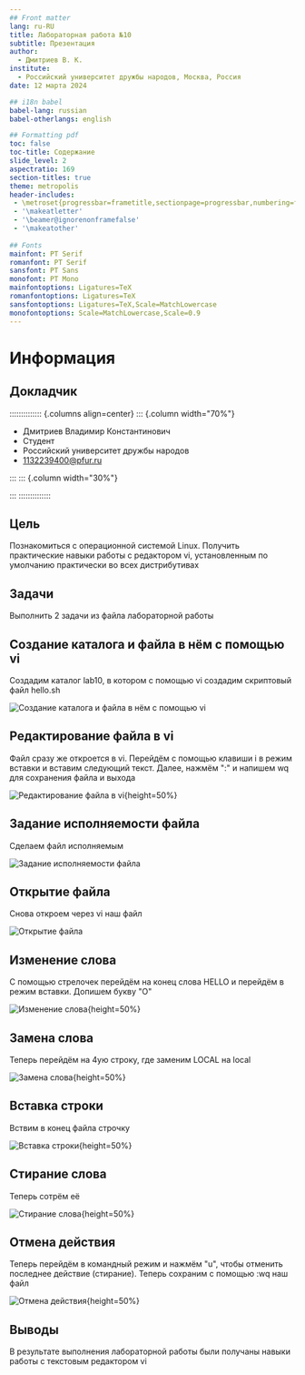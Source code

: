 ```yaml
---
## Front matter
lang: ru-RU
title: Лабораторная работа №10
subtitle: Презентация
author:
  - Дмитриев В. К.
institute:
  - Российский университет дружбы народов, Москва, Россия
date: 12 марта 2024

## i18n babel
babel-lang: russian
babel-otherlangs: english

## Formatting pdf
toc: false
toc-title: Содержание
slide_level: 2
aspectratio: 169
section-titles: true
theme: metropolis
header-includes:
 - \metroset{progressbar=frametitle,sectionpage=progressbar,numbering=fraction}
 - '\makeatletter'
 - '\beamer@ignorenonframefalse'
 - '\makeatother'
 
## Fonts
mainfont: PT Serif
romanfont: PT Serif
sansfont: PT Sans
monofont: PT Mono
mainfontoptions: Ligatures=TeX
romanfontoptions: Ligatures=TeX
sansfontoptions: Ligatures=TeX,Scale=MatchLowercase
monofontoptions: Scale=MatchLowercase,Scale=0.9
---
```


# Информация

## Докладчик

:::::::::::::: {.columns align=center}
::: {.column width="70%"}

  * Дмитриев Владимир Константинович
  * Студент
  * Российский университет дружбы народов
  * [1132239400@pfur.ru](mailto:1132239400@pfur.ru)

:::
::: {.column width="30%"}

:::
::::::::::::::

## Цель

Познакомиться с операционной системой Linux. Получить практические навыки работы с редактором vi, установленным по умолчанию практически во всех дистрибутивах

## Задачи

Выполнить 2 задачи из файла лабораторной работы

## Создание каталога и файла в нём с помощью vi

Создадим каталог lab10, в котором с помощью vi создадим скриптовый файл hello.sh

![Создание каталога и файла в нём с помощью vi](image/1.png)

## Редактирование файла в vi

Файл сразу же откроется в vi. Перейдём с помощью клавиши i в режим вставки и вставим следующий текст. Далее, нажмём ":" и напишем wq для сохранения файла и выхода

![Редактирование файла в vi](image/2.png){height=50%}

## Задание исполняемости файла

Сделаем файл исполняемым 

![Задание исполняемости файла](image/3.png)

## Открытие файла

Снова откроем через vi наш файл

![Открытие файла](image/4.png)

## Изменение слова

С помощью стрелочек перейдём на конец слова HELLO и перейдём в режим вставки. Допишем букву "O"

![Изменение слова](image/5.png){height=50%}

## Замена слова

Теперь перейдём на 4ую строку, где заменим LOCAL на local

![Замена слова](image/6.png){height=50%}

## Вставка строки

Вствим в конец файла строчку

![Вставка строки](image/7.png){height=50%}

## Стирание слова

Теперь сотрём её 

![Стирание слова](image/8.png){height=50%}

## Отмена действия

Теперь перейдём в командный режим и нажмём "u", чтобы отменить последнее действие (стирание). Теперь сохраним с помощью :wq наш файл

![Отмена действия](image/9.png){height=50%}

## Выводы

В результате выполнения лабораторной работы были получаны навыки работы с текстовым редактором vi
